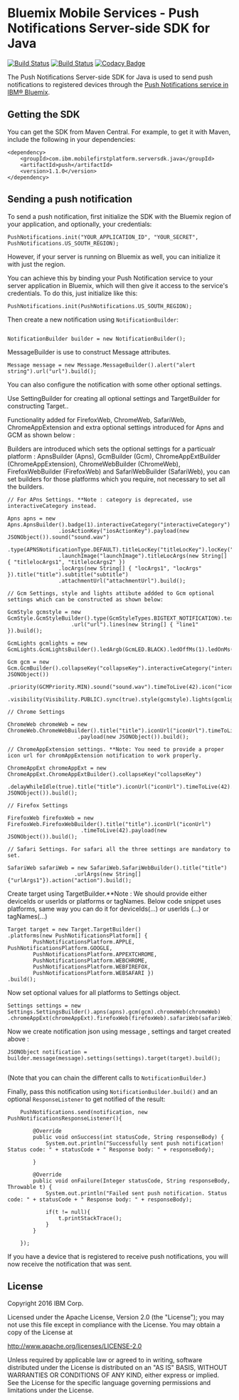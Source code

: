 # Bluemix Mobile Services - Push Notifications Server-side SDK for Java
[![Build Status](https://travis-ci.org/ibm-bluemix-mobile-services/bms-pushnotifications-serversdk-java.svg?branch=master)](https://travis-ci.org/ibm-bluemix-mobile-services/bms-pushnotifications-serversdk-java)
[![Build Status](https://travis-ci.org/ibm-bluemix-mobile-services/bms-pushnotifications-serversdk-java.svg?branch=development)](https://travis-ci.org/ibm-bluemix-mobile-services/bms-pushnotifications-serversdk-java)
[![Codacy Badge](https://api.codacy.com/project/badge/Grade/fe43788a157c4c4b971a8918d29c4469)](https://www.codacy.com/app/ibm-bluemix-mobile-services/bms-pushnotifications-serversdk-java?utm_source=github.com&amp;utm_medium=referral&amp;utm_content=ibm-bluemix-mobile-services/bms-pushnotifications-serversdk-java&amp;utm_campaign=Badge_Grade)

The Push Notifications Server-side SDK for Java is used to send push notifications to registered devices through the [Push Notifications service in IBM® Bluemix](https://console.ng.bluemix.net/docs/services/mobilepush/index.html).

## Getting the SDK

You can get the SDK from Maven Central. For example, to get it with Maven, include the following in your dependencies:

```
<dependency>
	<groupId>com.ibm.mobilefirstplatform.serversdk.java</groupId>
	<artifactId>push</artifactId>
	<version>1.1.0</version>
</dependency>
```

## Sending a push notification

To send a push notification, first initialize the SDK with the Bluemix region of your application, and optionally, your credentials:

```
PushNotifications.init("YOUR_APPLICATION_ID", "YOUR_SECRET", PushNotifications.US_SOUTH_REGION); 
```

However, if your server is running on Bluemix as well, you can initialize it with just the region. 

You can achieve this by binding your Push Notification service to your server application in Bluemix, which will then give it access to the service's credentials. To do this, just initialize like this:

```
PushNotifications.init(PushNotifications.US_SOUTH_REGION);
```

Then create a new notification using `NotificationBuilder`:

```

NotificationBuilder builder = new NotificationBuilder(); 

``` 

MessageBuilder is use to construct Message attributes.

```
Message message = new Message.MessageBuilder().alert("alert string").url("url").build();

```
You can also configure the notification with some other optional settings.

Use SettingBuilder for creating all optional settings and TargetBuilder for constructing Target..

Functionality added for FirefoxWeb, ChromeWeb, SafariWeb, ChromeAppExtension and extra optional settings introduced for Apns and GCM as shown below :

Builders are introduced which sets the optional settings for a particualr platform : ApnsBuilder (Apns), GcmBuilder (Gcm), ChromeAppExtBuilder (ChromeAppExtension), ChromeWebBuilder (ChromeWeb), 
FirefoxWebBuilder (FirefoxWeb) and SafariWebBuilder (SafariWeb), you can set builders for those platforms which you require, not necessary to set all the builders. 

```
// For APns Settings. **Note : category is deprecated, use interactiveCategory instead.
	
Apns apns = new Apns.ApnsBuilder().badge(1).interactiveCategory("interactiveCategory")
				.iosActionKey("iosActionKey").payload(new JSONObject()).sound("sound.wav")
				.type(APNSNotificationType.DEFAULT).titleLocKey("titleLocKey").locKey("locKey")
				.launchImage("launchImage").titleLocArgs(new String[] { "titlelocArgs1", "titlelocArgs2" })
				.locArgs(new String[] { "locArgs1", "locArgs" }).title("title").subtitle("subtitle")
				.attachmentUrl("attachmentUrl").build();

// Gcm Settings, style and lights attibute addded to Gcm optional settings which can be constructed as shown below:

GcmStyle gcmstyle = new GcmStyle.GcmStyleBuilder().type(GcmStyleTypes.BIGTEXT_NOTIFICATION).text("text").title("title")
				    .url("url").lines(new String[] { "line1" }).build();

GcmLights gcmlights = new GcmLights.GcmLightsBuilder().ledArgb(GcmLED.BLACK).ledOffMs(1).ledOnMs(1).build();

Gcm gcm = new Gcm.GcmBuilder().collapseKey("collapseKey").interactiveCategory("interactiveCategory").delayWhileIdle(true).payload(new JSONObject())
		  .priority(GCMPriority.MIN).sound("sound.wav").timeToLive(42).icon("icon")
	   	  .visibility(Visibility.PUBLIC).sync(true).style(gcmstyle).lights(gcmlights).build();

// Chrome Settings	
	
ChromeWeb chromeWeb = new ChromeWeb.ChromeWebBuilder().title("title").iconUrl("iconUrl").timeToLive(42)
					  .payload(new JSONObject()).build();

// ChromeAppExtension settings. **Note: You need to provide a proper icon url for chromAppExtension notification to work properly.		

ChromeAppExt chromeAppExt = new ChromeAppExt.ChromeAppExtBuilder().collapseKey("collapseKey")
							.delayWhileIdle(true).title("title").iconUrl("iconUrl").timeToLive(42).payload(new JSONObject()).build();

// Firefox Settings		

FirefoxWeb firefoxWeb = new FirefoxWeb.FirefoxWebBuilder().title("title").iconUrl("iconUrl")
					   .timeToLive(42).payload(new JSONObject()).build();

// Safari Settings. For safari all the three settings are mandatory to set.	
	
SafariWeb safariWeb = new SafariWeb.SafariWebBuilder().title("title")
					 .urlArgs(new String[] {"urlArgs1"}).action("action").build();
```

Create target using TargetBuilder.**Note : We should provide either deviceIds or userIds or platforms or tagNames.
Below code snippet uses platforms, same way you can do it for deviceIds(...) or userIds (...) or tagNames(...)
```
Target target = new Target.TargetBuilder()
.platforms(new PushNotificationsPlatform[] {
		PushNotificationsPlatform.APPLE, PushNotificationsPlatform.GOOGLE,
		PushNotificationsPlatform.APPEXTCHROME,
		PushNotificationsPlatform.WEBCHROME,
		PushNotificationsPlatform.WEBFIREFOX,
		PushNotificationsPlatform.WEBSAFARI })
.build();

```		
Now set optional values for all platforms to Settings object.
```
Settings settings = new Settings.SettingsBuilder().apns(apns).gcm(gcm).chromeWeb(chromeWeb)
.chromeAppExt(chromeAppExt).firefoxWeb(firefoxWeb).safariWeb(safariWeb).build();
```		

Now we create notification json using message , settings and target created above :
```
JSONObject notification = builder.message(message).settings(settings).target(target).build();
	
```
(Note that you can chain the different calls to `NotificationBuilder`.)

Finally, pass this notification using `NotificationBuilder.build()` and an optional `ResponseListener` to get notified of the result:

```
	PushNotifications.send(notification, new PushNotificationsResponseListener(){

		@Override
		public void onSuccess(int statusCode, String responseBody) {
			System.out.println("Successfully sent push notification! Status code: " + statusCode + " Response body: " + responseBody);
			
		}

		@Override
		public void onFailure(Integer statusCode, String responseBody, Throwable t) {
			System.out.println("Failed sent push notification. Status code: " + statusCode + " Response body: " + responseBody);
				
			if(t != null){
				t.printStackTrace();
			}
		}
			
	});
```

If you have a device that is registered to receive push notifications, you will now receive the notification that was sent.

## License

Copyright 2016 IBM Corp.

Licensed under the Apache License, Version 2.0 (the "License"); you may not use this file except in compliance with the License. You may obtain a copy of the License at

http://www.apache.org/licenses/LICENSE-2.0

Unless required by applicable law or agreed to in writing, software distributed under the License is distributed on an "AS IS" BASIS, WITHOUT WARRANTIES OR CONDITIONS OF ANY KIND, either express or implied. See the License for the specific language governing permissions and limitations under the License.

